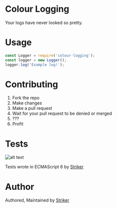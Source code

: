 # Colour Logging
Your logs have never looked so pretty.

# Usage
```js
const Logger = require('colour-logging');
const logger = new Logger();
logger.log('Example log!');
```

# Contributing

1) Fork the repo
2) Make changes
3) Make a pull request
4) Wait for your pull request to be denied or merged
5) ???
6) Profit

# Tests
![alt text](https://cdn.discordapp.com/attachments/390174028666765332/435147529466675210/unknown.png "Output of tests")

Tests wrote in ECMAScript 6 by [Striker](https://github.com/strikerrr)

# Author
Authored, Maintained by [Striker](https://github.com/strikerrr)
